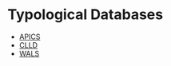 # Typological Databases

* [APICS](https://apics-online.info/)
* [CLLD](https://clld.org/datasets.html)
* [WALS](https://wals.info/)
